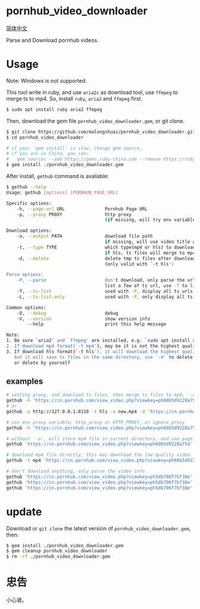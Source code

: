 # pornhub_video_downloader

[简体中文](https://github.com/malongshuai/pornhub_video_downloader/blob/main/README_CN.md)

Parse and Download pornhub videos.

# Usage

Note: Windows is not supported.

This tool write in ruby, and use `aria2c` as download tool, use `ffmpeg` to merge ts to mp4. So, install `ruby`, `aria2` and `ffmpeg` first.

```bash
$ sudo apt install ruby aria2 ffmpeg
```

Then, download the gem file `pornhub_video_downloader.gem`, or git clone.

```bash
$ git clone https://github.com/malongshuai/pornhub_video_downloader.git
$ cd pornhub_video_downloader

# if your `gem install` is slow, change gem source, 
# if you are in China, you can: 
#   gem sources --add https://gems.ruby-china.com --remove https://rubygems.org/
$ gem install ./pornhub_video_downloader.gem
```

After install, `gethub` command is avaliable: 

```bash
$ gethub --help
Usage: gethub [options] [PORNHUB_PAGE_URL]

Specific options:
    -h, --page-url URL               Pornhub Page URL
    -p, --proxy PROXY                http proxy
                                     (if missing, will try env variables)

Download options:
    -o, --output PATH                download file path
                                     if missing, will use video title as filename
    -t, --type TYPE                  which type(mp4 or hls) to download, default: hls
                                     if hls, ts files will merge to mp4
    -d, --delete                     delete tmp ts files after download
                                     (only valid with `-t hls')

Parse options:
    -P, --parse                      don't download, only parse the url
                                     list a few of ts url, use -T to list all
    -T, --ts-list                    used with -P, display all ts urls
    -L, --ts-list-only               used with -P, only display all ts urls

Common options:
    -D, --debug                      debug
    -V, --version                    show version info
        --help                       print this help message

Note:
1. Be sure `aria2' and `ffmpeg' are installed, e.g. `sudo apt install aria2'
2. If download mp4 format(`-t mp4'), may be it is not the highest quality one
3. If download hls format(`-t hls'), it will download the highest quality one,
   but it will save ts files in the same directory, use `-d' to delete this dir,
   or delete by yourself
```

## examples

```bash
# setting proxy, and download ts files, then merge ts files to mp4, `-d` means remove these ts files after merging.
gethub -h 'https://cn.pornhub.com/view_video.php?viewkey=ph60b5d9228a754' -p http://127.0.0.1:8118 -t hls -o new.mp4 -d
# or
gethub -p http://127.0.0.1:8118 -t hls -o new.mp4 -d 'https://cn.pornhub.com/view_video.php?viewkey=ph60b5d9228a754'

# use env proxy variable: http_proxy or HTTP_PROXY, or ignore proxy
gethub -h 'https://cn.pornhub.com/view_video.php?viewkey=ph60b5d9228a754' -t hls -o new.mp4

# without `-o`, will store mp4 file in current directory, and use page title as filename.
gethub 'https://cn.pornhub.com/view_video.php?viewkey=ph60b5d9228a754'

# download mp4 file directly, this may download the low quality video.
gethub -t mp4 'https://cn.pornhub.com/view_video.php?viewkey=ph60b5d9228a754'

# don't download anything, only parse the video info
gethub 'https://cn.pornhub.com/view_video.php?viewkey=ph5db706f7bf38e' --parse -p PROXY
gethub 'https://cn.pornhub.com/view_video.php?viewkey=ph5db706f7bf38e' --P -T -p PROXY
gethub 'https://cn.pornhub.com/view_video.php?viewkey=ph5db706f7bf38e' --P -L -p PROXY
```

# update

Download or `git clone` the latest version of `pornhub_video_downloader.gem`, then: 

```bash
$ gem install ./pornhub_video_downloader.gem
$ gem cleanup pornhub_video_downloader
$ rm -rf ./pornhub_video_downloader.gem
```

# 忠告

小心肾。
